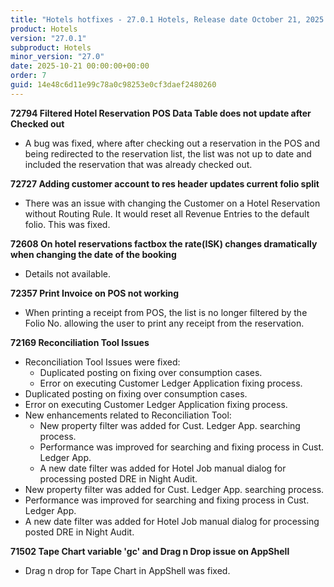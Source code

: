 ```yaml
---
title: "Hotels hotfixes - 27.0.1 Hotels, Release date October 21, 2025 - Hotfixes"
product: Hotels
version: "27.0.1"
subproduct: Hotels
minor_version: "27.0"
date: 2025-10-21 00:00:00+00:00
order: 7
guid: 14e48c6d11e99c78a0c98253e0cf3daef2480260
---
```


<strong>72794 Filtered Hotel Reservation POS Data Table does not update after Checked out</strong>
<ul><li>A bug was fixed, where after checking out a reservation in the POS and being redirected to the reservation list, the list was not up to date and included the reservation that was already checked out.</li></ul>
<strong>72727 Adding customer account to res header updates current folio split</strong>
<ul><li>There was an issue with changing the Customer on a Hotel Reservation without Routing Rule. It would reset all Revenue Entries to the default folio. This was fixed. </li></ul>
<strong>72608 On hotel reservations factbox the rate(ISK) changes dramatically when changing the date of the booking</strong>
<ul><li>Details not available.</li></ul>
<strong>72357 Print Invoice on POS not working</strong>
<ul><li>When printing a receipt from POS, the list is no longer filtered by the Folio No. allowing the user to print any receipt from the reservation.</li></ul>
<strong>72169 Reconciliation Tool Issues</strong>
<ul><li>Reconciliation Tool Issues were fixed:<ul><li>Duplicated posting on fixing over consumption cases.</li><li>Error on executing Customer Ledger Application fixing process.</li></ul></li><li>Duplicated posting on fixing over consumption cases.</li><li>Error on executing Customer Ledger Application fixing process.</li><li>New enhancements related to Reconciliation Tool:<ul><li>New property filter was added for Cust. Ledger App. searching process.</li><li>Performance was improved for searching and fixing process in Cust. Ledger App.</li><li>A new date filter was added for Hotel Job manual dialog for processing posted DRE in Night Audit.</li></ul></li><li>New property filter was added for Cust. Ledger App. searching process.</li><li>Performance was improved for searching and fixing process in Cust. Ledger App.</li><li>A new date filter was added for Hotel Job manual dialog for processing posted DRE in Night Audit.</li></ul>
<strong>71502 Tape Chart variable 'gc' and Drag n Drop issue on AppShell</strong>
<ul><li>Drag n drop for Tape Chart in AppShell was fixed. </li></ul>

